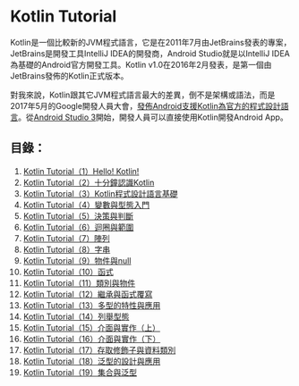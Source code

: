 # Kotlin Tutorial

Kotlin是一個比較新的JVM程式語言，它是在2011年7月由JetBrains發表的專案，JetBrains是開發工具IntelliJ IDEA的開發商，Android Studio就是以IntelliJ IDEA為基礎的Android官方開發工具。Kotlin v1.0在2016年2月發表，是第一個由JetBrains發佈的Kotlin正式版本。

對我來說，Kotlin跟其它JVM程式語言最大的差異，倒不是架構或語法，而是2017年5月的Google開發人員大會，[發佈Android支援Kotlin為官方的程式設計語言](https://developer.android.com/kotlin/index.html)。從[Android Studio 3](https://android-developers.googleblog.com/2017/05/android-studio-3-0-canary1.html)開始，開發人員可以直接使用Kotlin開發Android App。

## 目錄：

1. [Kotlin Tutorial（1）Hello! Kotlin!](http://www.codedata.com.tw/kotlin/kt01/)
2. [Kotlin Tutorial（2）十分鐘認識Kotlin](http://www.codedata.com.tw/kotlin/kt02/)
3. [Kotlin Tutorial（3）Kotlin程式設計語言基礎](http://www.codedata.com.tw/kotlin/kt03/)
4. [Kotlin Tutorial（4）變數與型態入門](http://www.codedata.com.tw/kotlin/kt04/)
5. [Kotlin Tutorial（5）決策與判斷](http://www.codedata.com.tw/kotlin/kt05/)
6. [Kotlin Tutorial（6）迴圈與範圍](http://www.codedata.com.tw/kotlin/kt06/)
7. [Kotlin Tutorial（7）陣列](http://www.codedata.com.tw/kotlin/kt07/)
8. [Kotlin Tutorial（8）字串](http://www.codedata.com.tw/kotlin/kt08/)
9. [Kotlin Tutorial（9）物件與null](http://www.codedata.com.tw/kotlin/kt09/)
10. [Kotlin Tutorial（10）函式](http://www.codedata.com.tw/kotlin/kt10/)
11. [Kotlin Tutorial（11）類別與物件](http://www.codedata.com.tw/kotlin/kt11/)
12. [Kotlin Tutorial（12）繼承與函式覆寫](http://www.codedata.com.tw/kotlin/kt12/)
13. [Kotlin Tutorial（13）多型的特性與應用](http://www.codedata.com.tw/kotlin/kt13/)
14. [Kotlin Tutorial（14）列舉型態](http://www.codedata.com.tw/kotlin/kt14/)
15. [Kotlin Tutorial（15）介面與實作（上）](http://www.codedata.com.tw/kotlin/kt15/)
16. [Kotlin Tutorial（16）介面與實作（下）](http://www.codedata.com.tw/kotlin/kt16/)
17. [Kotlin Tutorial（17）存取修飾子與資料類別](http://www.codedata.com.tw/kotlin/kt17/)
18. [Kotlin Tutorial（18）泛型的設計與應用](http://www.codedata.com.tw/kotlin/kt18/)
19. [Kotlin Tutorial（19）集合與泛型](http://www.codedata.com.tw/kotlin/kt19/)

